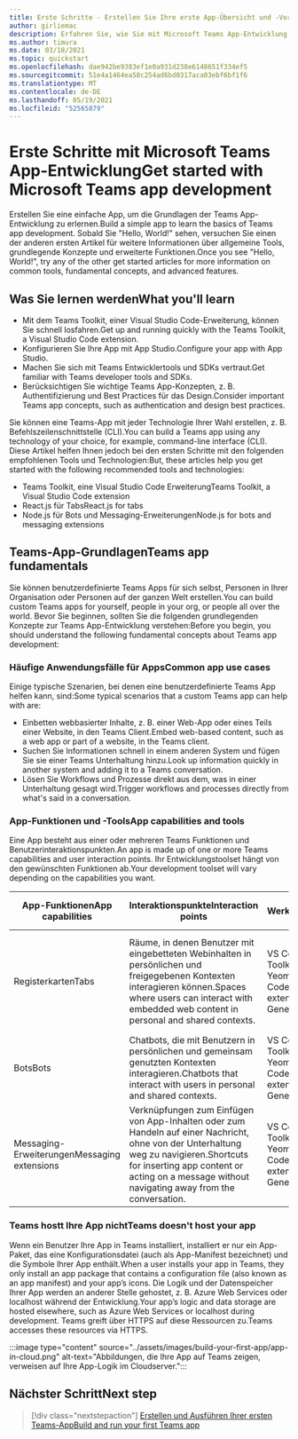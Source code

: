 ```yaml
---
title: Erste Schritte - Erstellen Sie Ihre erste App-Übersicht und -Voraussetzungen
author: girliemac
description: Erfahren Sie, wie Sie mit Microsoft Teams App-Entwicklung beginnen und Ihre Umgebung einrichten.
ms.author: timura
ms.date: 03/18/2021
ms.topic: quickstart
ms.openlocfilehash: dae942be9383ef1e0a931d238e6148651f334ef5
ms.sourcegitcommit: 51e4a1464ea58c254ad6bd0317aca03ebf6bf1f6
ms.translationtype: MT
ms.contentlocale: de-DE
ms.lasthandoff: 05/19/2021
ms.locfileid: "52565879"
---
```

# <a name="get-started-with-microsoft-teams-app-development"></a><span data-ttu-id="1050a-103">Erste Schritte mit Microsoft Teams App-Entwicklung</span><span class="sxs-lookup"><span data-stu-id="1050a-103">Get started with Microsoft Teams app development</span></span>

<span data-ttu-id="1050a-104">Erstellen Sie eine einfache App, um die Grundlagen der Teams App-Entwicklung zu erlernen.</span><span class="sxs-lookup"><span data-stu-id="1050a-104">Build a simple app to learn the basics of Teams app development.</span></span> <span data-ttu-id="1050a-105">Sobald Sie "Hello, World!" sehen, versuchen Sie einen der anderen ersten Artikel für weitere Informationen über allgemeine Tools, grundlegende Konzepte und erweiterte Funktionen.</span><span class="sxs-lookup"><span data-stu-id="1050a-105">Once you see "Hello, World!", try any of the other get started articles for more information on common tools, fundamental concepts, and advanced features.</span></span>



## <a name="what-youll-learn"></a><span data-ttu-id="1050a-106">Was Sie lernen werden</span><span class="sxs-lookup"><span data-stu-id="1050a-106">What you'll learn</span></span>

* <span data-ttu-id="1050a-107">Mit dem Teams Toolkit, einer Visual Studio Code-Erweiterung, können Sie schnell losfahren.</span><span class="sxs-lookup"><span data-stu-id="1050a-107">Get up and running quickly with the Teams Toolkit, a Visual Studio Code extension.</span></span> 
* <span data-ttu-id="1050a-108">Konfigurieren Sie Ihre App mit App Studio.</span><span class="sxs-lookup"><span data-stu-id="1050a-108">Configure your app with App Studio.</span></span>
* <span data-ttu-id="1050a-109">Machen Sie sich mit Teams Entwicklertools und SDKs vertraut.</span><span class="sxs-lookup"><span data-stu-id="1050a-109">Get familiar with Teams developer tools and SDKs.</span></span>
* <span data-ttu-id="1050a-110">Berücksichtigen Sie wichtige Teams App-Konzepten, z. B. Authentifizierung und Best Practices für das Design.</span><span class="sxs-lookup"><span data-stu-id="1050a-110">Consider important Teams app concepts, such as authentication and design best practices.</span></span>

<span data-ttu-id="1050a-111">Sie können eine Teams-App mit jeder Technologie Ihrer Wahl erstellen, z. B. Befehlszeilenschnittstelle (CLI).</span><span class="sxs-lookup"><span data-stu-id="1050a-111">You can build a Teams app using any technology of your choice, for example, command-line interface (CLI).</span></span> <span data-ttu-id="1050a-112">Diese Artikel helfen Ihnen jedoch bei den ersten Schritte mit den folgenden empfohlenen Tools und Technologien:</span><span class="sxs-lookup"><span data-stu-id="1050a-112">But, these articles help you get started with the following recommended tools and technologies:</span></span>

* <span data-ttu-id="1050a-113">Teams Toolkit, eine Visual Studio Code Erweiterung</span><span class="sxs-lookup"><span data-stu-id="1050a-113">Teams Toolkit, a Visual Studio Code extension</span></span>
* <span data-ttu-id="1050a-114">React.js für Tabs</span><span class="sxs-lookup"><span data-stu-id="1050a-114">React.js for tabs</span></span>
* <span data-ttu-id="1050a-115">Node.js für Bots und Messaging-Erweiterungen</span><span class="sxs-lookup"><span data-stu-id="1050a-115">Node.js for bots and messaging extensions</span></span>


## <a name="teams-app-fundamentals"></a><span data-ttu-id="1050a-116">Teams-App-Grundlagen</span><span class="sxs-lookup"><span data-stu-id="1050a-116">Teams app fundamentals</span></span>

<span data-ttu-id="1050a-117">Sie können benutzerdefinierte Teams Apps für sich selbst, Personen in Ihrer Organisation oder Personen auf der ganzen Welt erstellen.</span><span class="sxs-lookup"><span data-stu-id="1050a-117">You can build custom Teams apps for yourself, people in your org, or people all over the world.</span></span> <span data-ttu-id="1050a-118">Bevor Sie beginnen, sollten Sie die folgenden grundlegenden Konzepte zur Teams App-Entwicklung verstehen:</span><span class="sxs-lookup"><span data-stu-id="1050a-118">Before you begin, you should understand the following fundamental concepts about Teams app development:</span></span>

### <a name="common-app-use-cases"></a><span data-ttu-id="1050a-119">Häufige Anwendungsfälle für Apps</span><span class="sxs-lookup"><span data-stu-id="1050a-119">Common app use cases</span></span>

<span data-ttu-id="1050a-120">Einige typische Szenarien, bei denen eine benutzerdefinierte Teams App helfen kann, sind:</span><span class="sxs-lookup"><span data-stu-id="1050a-120">Some typical scenarios that a custom Teams app can help with are:</span></span>

* <span data-ttu-id="1050a-121">Einbetten webbasierter Inhalte, z. B. einer Web-App oder eines Teils einer Website, in den Teams Client.</span><span class="sxs-lookup"><span data-stu-id="1050a-121">Embed web-based content, such as a web app or part of a website, in the Teams client.</span></span>
* <span data-ttu-id="1050a-122">Suchen Sie Informationen schnell in einem anderen System und fügen Sie sie einer Teams Unterhaltung hinzu.</span><span class="sxs-lookup"><span data-stu-id="1050a-122">Look up information quickly in another system and adding it to a Teams conversation.</span></span>
* <span data-ttu-id="1050a-123">Lösen Sie Workflows und Prozesse direkt aus dem, was in einer Unterhaltung gesagt wird.</span><span class="sxs-lookup"><span data-stu-id="1050a-123">Trigger workflows and processes directly from what's said in a conversation.</span></span>

### <a name="app-capabilities-and-tools"></a><span data-ttu-id="1050a-124">App-Funktionen und -Tools</span><span class="sxs-lookup"><span data-stu-id="1050a-124">App capabilities and tools</span></span>

<span data-ttu-id="1050a-125">Eine App besteht aus einer oder mehreren Teams Funktionen und Benutzerinteraktionspunkten.</span><span class="sxs-lookup"><span data-stu-id="1050a-125">An app is made up of one or more Teams capabilities and user interaction points.</span></span> <span data-ttu-id="1050a-126">Ihr Entwicklungstoolset hängt von den gewünschten Funktionen ab.</span><span class="sxs-lookup"><span data-stu-id="1050a-126">Your development toolset will vary depending on the capabilities you want.</span></span>

| <span data-ttu-id="1050a-127">**App-Funktionen**</span><span class="sxs-lookup"><span data-stu-id="1050a-127">**App capabilities**</span></span>| <span data-ttu-id="1050a-128">**Interaktionspunkte**</span><span class="sxs-lookup"><span data-stu-id="1050a-128">**Interaction points**</span></span> | <span data-ttu-id="1050a-129">**Empfohlene Werkzeuge**</span><span class="sxs-lookup"><span data-stu-id="1050a-129">**Recommended tools**</span></span> | <span data-ttu-id="1050a-130">**SDKs**</span><span class="sxs-lookup"><span data-stu-id="1050a-130">**SDKs**</span></span> | <span data-ttu-id="1050a-131">**Technologie-Stacks**</span><span class="sxs-lookup"><span data-stu-id="1050a-131">**Technology stacks**</span></span> |
|--------|--------|--------|--------|--------|
| <span data-ttu-id="1050a-132">Registerkarten</span><span class="sxs-lookup"><span data-stu-id="1050a-132">Tabs</span></span> | <span data-ttu-id="1050a-133">Räume, in denen Benutzer mit eingebetteten Webinhalten in persönlichen und freigegebenen Kontexten interagieren können.</span><span class="sxs-lookup"><span data-stu-id="1050a-133">Spaces where users can interact with embedded web content in personal and shared contexts.</span></span> | <span data-ttu-id="1050a-134">VS Code mit Teams Toolkit-Erweiterung oder Yeoman Generator</span><span class="sxs-lookup"><span data-stu-id="1050a-134">VS Code with Teams Toolkit extension or Yeoman Generator</span></span> | <span data-ttu-id="1050a-135">Microsoft Teams JavaScript-Client-SDK</span><span class="sxs-lookup"><span data-stu-id="1050a-135">Teams JavaScript client SDK</span></span> | <span data-ttu-id="1050a-136">Allgemeine Webtechnologien (HTML, CSS und JavaScript) oder React.js</span><span class="sxs-lookup"><span data-stu-id="1050a-136">General web technologies (HTML, CSS, and JavaScript) or React.js</span></span> |
| <span data-ttu-id="1050a-137">Bots</span><span class="sxs-lookup"><span data-stu-id="1050a-137">Bots</span></span> | <span data-ttu-id="1050a-138">Chatbots, die mit Benutzern in persönlichen und gemeinsam genutzten Kontexten interagieren.</span><span class="sxs-lookup"><span data-stu-id="1050a-138">Chatbots that interact with users in personal and shared contexts.</span></span> | <span data-ttu-id="1050a-139">VS Code mit Teams Toolkit-Erweiterung oder Yeoman Generator</span><span class="sxs-lookup"><span data-stu-id="1050a-139">VS Code with Teams Toolkit extension or Yeoman Generator</span></span> | <span data-ttu-id="1050a-140">Bot Framework SDK</span><span class="sxs-lookup"><span data-stu-id="1050a-140">Bot Framework SDK</span></span> | <span data-ttu-id="1050a-141">Node.js, C-Code oder Python</span><span class="sxs-lookup"><span data-stu-id="1050a-141">Node.js, C#, or Python</span></span> | 
| <span data-ttu-id="1050a-142">Messaging-Erweiterungen</span><span class="sxs-lookup"><span data-stu-id="1050a-142">Messaging extensions</span></span> | <span data-ttu-id="1050a-143">Verknüpfungen zum Einfügen von App-Inhalten oder zum Handeln auf einer Nachricht, ohne von der Unterhaltung weg zu navigieren.</span><span class="sxs-lookup"><span data-stu-id="1050a-143">Shortcuts for inserting app content or acting on a message without navigating away from the conversation.</span></span> | <span data-ttu-id="1050a-144">VS Code mit Teams Toolkit-Erweiterung oder Yeoman Generator</span><span class="sxs-lookup"><span data-stu-id="1050a-144">VS Code with Teams Toolkit extension or Yeoman Generator</span></span> | <span data-ttu-id="1050a-145">Bot Framework SDK</span><span class="sxs-lookup"><span data-stu-id="1050a-145">Bot Framework SDK</span></span> | <span data-ttu-id="1050a-146">Node.js, C-Code oder Python</span><span class="sxs-lookup"><span data-stu-id="1050a-146">Node.js, C#, or Python</span></span> |

### <a name="teams-doesnt-host-your-app"></a><span data-ttu-id="1050a-147">Teams hostt Ihre App nicht</span><span class="sxs-lookup"><span data-stu-id="1050a-147">Teams doesn't host your app</span></span>

<span data-ttu-id="1050a-148">Wenn ein Benutzer Ihre App in Teams installiert, installiert er nur ein App-Paket, das eine Konfigurationsdatei (auch als App-Manifest bezeichnet) und die Symbole Ihrer App enthält.</span><span class="sxs-lookup"><span data-stu-id="1050a-148">When a user installs your app in Teams, they only install an app package that contains a configuration file (also known as an app manifest) and your app’s icons.</span></span> <span data-ttu-id="1050a-149">Die Logik und der Datenspeicher Ihrer App werden an anderer Stelle gehostet, z. B. Azure Web Services oder localhost während der Entwicklung.</span><span class="sxs-lookup"><span data-stu-id="1050a-149">Your app’s logic and data storage are hosted elsewhere, such as Azure Web Services or localhost during development.</span></span> <span data-ttu-id="1050a-150">Teams greift über HTTPS auf diese Ressourcen zu.</span><span class="sxs-lookup"><span data-stu-id="1050a-150">Teams accesses these resources via HTTPS.</span></span>

:::image type="content" source="../assets/images/build-your-first-app/app-in-cloud.png" alt-text="Abbildungen, die Ihre App auf Teams zeigen, verweisen auf Ihre App-Logik im Cloudserver.":::

## <a name="next-step"></a><span data-ttu-id="1050a-152">Nächster Schritt</span><span class="sxs-lookup"><span data-stu-id="1050a-152">Next step</span></span>

> [!div class="nextstepaction"]
> [<span data-ttu-id="1050a-153">Erstellen und Ausführen Ihrer ersten Teams-App</span><span class="sxs-lookup"><span data-stu-id="1050a-153">Build and run your first Teams app</span></span>](../build-your-first-app/build-and-run.md)
